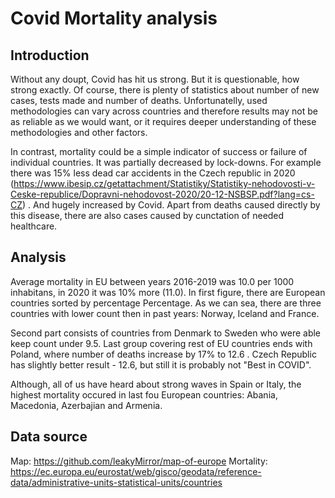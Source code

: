# Covid Mortality analysis

## Introduction
Without any doupt, Covid has hit us strong. But it is questionable, how strong exactly. Of course, 
there is plenty of statistics about number of new cases, tests made and number of deaths. Unfortunatelly, 
used methodologies can vary across countries and therefore results may not be as reliable as we would want,
 or it requires deeper understanding of these methodologies and other factors.

In contrast, mortality could be a simple indicator of success or failure of individual countries. It was 
partially decreased by lock-downs. For example there was 15% less dead car
accidents in the Czech republic in 2020 (https://www.ibesip.cz/getattachment/Statistiky/Statistiky-nehodovosti-v-Ceske-republice/Dopravni-nehodovost-2020/20-12-NSBSP.pdf?lang=cs-CZ) 
. And hugely increased by Covid. Apart from deaths caused directly by this disease, there are also cases caused by 
cunctation of needed healthcare.

## Analysis
Average mortality in EU between years 2016-2019 was 10.0 per 1000 inhabitans, in 2020 it was 10% more (11.0). 
In first figure, there are European countries sorted by percentage Percentage.
As we can sea, there are three countries with lower count then in past years: Norway, Iceland and France. 

Second part consists of countries from Denmark to Sweden who were able keep count under 9.5. 
Last group covering rest of EU countries ends with Poland, where number of deaths increase by 17% to 12.6 . Czech Republic
has slightly better result - 12.6, but still it is probably not "Best in COVID".

Although, all of us have heard about strong waves in Spain or Italy, the highest mortality occured in last fou European
 countries: Abania, Macedonia, Azerbajian and Armenia.

## Data source
Map: https://github.com/leakyMirror/map-of-europe
Mortality: https://ec.europa.eu/eurostat/web/gisco/geodata/reference-data/administrative-units-statistical-units/countries
